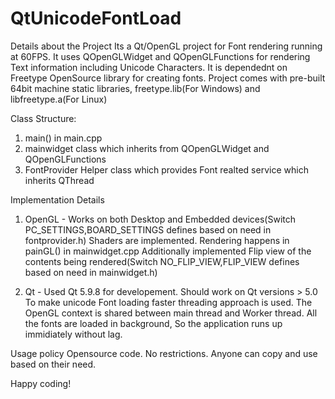 # QtUnicodeFontLoad

Details about the Project
Its a Qt/OpenGL project for Font rendering running at 60FPS. It uses QOpenGLWidget and QOpenGLFunctions for rendering Text information including Unicode Characters.
It is dependednt on Freetype OpenSource library for creating fonts. Project comes with pre-built 64bit machine static libraries, freetype.lib(For Windows) and libfreetype.a(For Linux)

Class Structure:
1) main() in main.cpp
2) mainwidget class which inherits from QOpenGLWidget and QOpenGLFunctions
3) FontProvider Helper class which provides Font realted service which inherits QThread

Implementation Details
1) OpenGL - Works on both Desktop and Embedded devices(Switch PC_SETTINGS,BOARD_SETTINGS defines based on need in fontprovider.h) 
			Shaders are implemented.
			Rendering happens in painGL() in mainwidget.cpp
			Additionally implemented Flip view of the contents being rendered(Switch NO_FLIP_VIEW,FLIP_VIEW defines based on need in mainwidget.h)
			
2) Qt - Used Qt 5.9.8 for developement. Should work on Qt versions > 5.0
		To make unicode Font loading faster threading approach is used. The OpenGL context is shared between main thread and Worker thread.
		All the fonts are loaded in background, So the application runs up immidiately without lag.
		

Usage policy
Opensource code. No restrictions. Anyone can copy and use based on their need.

Happy coding!